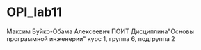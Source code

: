 # OPI_lab11
Максим
Буйко-Обама
Алексеевич
ПОИТ
Дисциплина"Основы программной инженерии"
курс 1, группа 6, подгруппа 2
